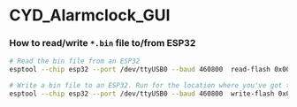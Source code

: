 # CYD_Alarmclock_GUI


### How to read/write ```*.bin``` file to/from ESP32

```bash
# Read the bin file from an ESP32
esptool --chip esp32 --port /dev/ttyUSB0 --baud 460800  read-flash 0x00000 0x400000 CYD_Alarmclock_GUI_2025-07-05.bin

# Write a bin file to an ESP32. Run for the location where you've got the "CYD_Alarmclock_GUI_2025-07-05.bin"
esptool --chip esp32 --port /dev/ttyUSB0 --baud 460800  write-flash 0x00000 CYD_Alarmclock_GUI_2025-07-05.bin
```